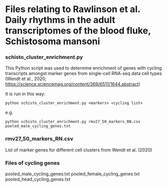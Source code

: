 # Files relating to Rawlinson et al. Daily rhythms in the adult transcriptomes of the blood fluke, Schistosoma mansoni

### schisto_cluster_enrichment.py
This Python script was used to determine enrichment of genes with cycling transcripts amongst marker genes from single-cell RNA-seq data cell types (Wendt et al., 2020; https://science.sciencemag.org/content/369/6511/1644.abstract)

It is run in this way:

```
python schisto_cluster_enrichment.py <markers> <cycling list>
```
e.g.
```
python schisto_cluster_enrichment.py rmv27_50_markers_RN.csv pooled_male_cycling_genes.txt
```

### rmv27_50_markers_RN.csv
List of marker genes for different cell clusters from Wendt et al. (2020)

### Files of cycling genes
pooled_male_cycling_genes.txt
pooled_female_cycling_genes.txt
pooled_head_cycling_genes.txt
